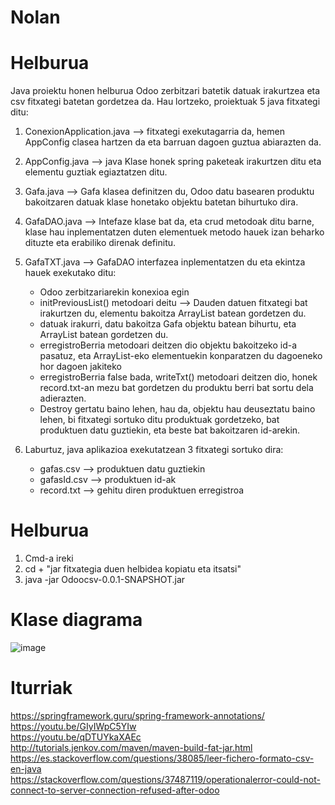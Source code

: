 # Nolan

# Helburua
Java proiektu honen helburua Odoo zerbitzari batetik datuak irakurtzea eta csv fitxategi batetan gordetzea da. 
Hau lortzeko, proiektuak 5 java fitxategi ditu:
1. ConexionApplication.java --> fitxategi exekutagarria da, hemen AppConfig clasea hartzen da eta barruan dagoen guztua abiarazten da.
2. AppConfig.java --> java Klase honek spring paketeak irakurtzen ditu eta elementu guztiak egiaztatzen ditu.
3. Gafa.java --> Gafa klasea definitzen du, Odoo datu basearen produktu bakoitzaren datuak klase honetako objektu batetan bihurtuko dira.
4. GafaDAO.java --> Intefaze klase bat da, eta crud metodoak ditu barne, klase hau inplementatzen duten elementuek metodo hauek izan beharko dituzte eta erabiliko direnak definitu.
5. GafaTXT.java --> GafaDAO interfazea inplementatzen du eta ekintza hauek exekutako ditu: 
      - Odoo zerbitzariarekin konexioa egin
      - initPreviousList() metodoari deitu --> Dauden datuen fitxategi bat irakurtzen du, elementu bakoitza ArrayList<String> batean gordetzen du.
      - datuak irakurri, datu bakoitza Gafa objektu batean bihurtu, eta ArrayList<Gafa> batean gordetzen du. 
      - erregistroBerria metodoari deitzen dio objektu bakoitzeko id-a pasatuz, eta ArrayList<String>-eko elementuekin konparatzen du dagoeneko hor dagoen jakiteko
      - erregistroBerria false bada, writeTxt() metodoari deitzen dio, honek record.txt-an mezu bat gordetzen du produktu berri bat sortu dela adierazten.
      - Destroy gertatu baino lehen, hau da, objektu hau deuseztatu baino lehen, bi fitxategi sortuko ditu produktuak gordetzeko, bat produktuen datu guztiekin, eta beste bat bakoitzaren id-arekin.

6. Laburtuz, java aplikazioa exekutatzean 3 fitxategi sortuko dira: 
      - gafas.csv --> produktuen datu guztiekin
      - gafasId.csv --> produktuen id-ak
      - record.txt --> gehitu diren produktuen erregistroa

# Helburua
1. Cmd-a ireki
3. cd + "jar fitxategia duen helbidea kopiatu eta itsatsi"
2. java -jar Odoocsv-0.0.1-SNAPSHOT.jar
# Klase diagrama
![image](https://user-images.githubusercontent.com/75114015/137277736-acf04bf9-c665-423a-a0ff-13ac081dc432.png)
# Iturriak
https://springframework.guru/spring-framework-annotations/ <br>
https://youtu.be/GIyIWpC5YIw <br>
https://youtu.be/qDTUYkaXAEc<br>
http://tutorials.jenkov.com/maven/maven-build-fat-jar.html <br>
https://es.stackoverflow.com/questions/38085/leer-fichero-formato-csv-en-java <br>
https://stackoverflow.com/questions/37487119/operationalerror-could-not-connect-to-server-connection-refused-after-odoo<br>
